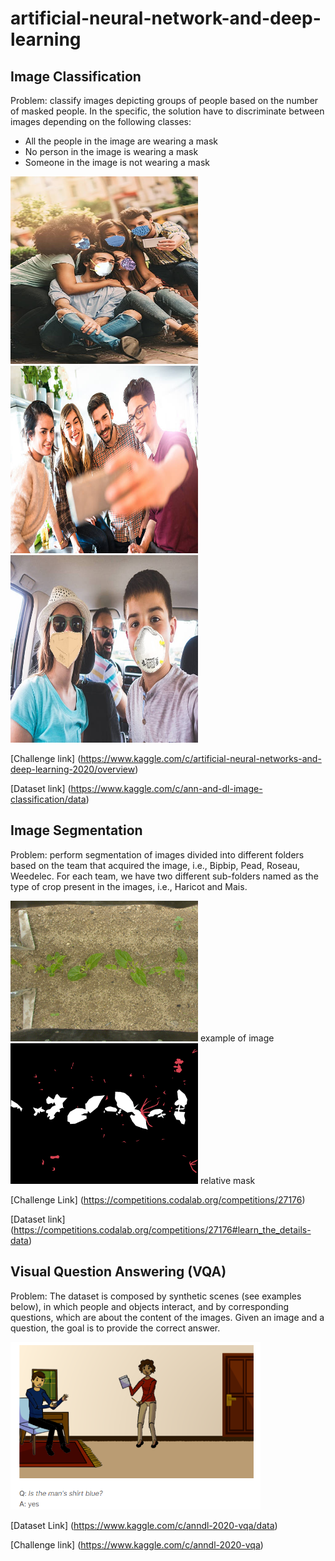 # artificial-neural-network-and-deep-learning


## Image Classification

Problem: classify images depicting groups of people based on the number of masked people. 
In the specific, the solution have to discriminate between images depending on the following classes: 
* All the people in the image are wearing a mask 
* No person in the image is wearing a mask 
* Someone in the image is not wearing a mask
 
[<img src="/deliverables/classification/label1.jpg" width="300" height="300"/>](/deliverables/classification/label1.jpg)
[<img src="/deliverables/classification/label2.jpg" width="300" height="300"/>](/deliverables/classification/label2.jpg)
[<img src="/deliverables/classification/label3.jpg" width="300" height="300"/>](/deliverables/classification/label3.jpg)

[Challenge link] (https://www.kaggle.com/c/artificial-neural-networks-and-deep-learning-2020/overview)

[Dataset link] (https://www.kaggle.com/c/ann-and-dl-image-classification/data)



## Image Segmentation
Problem: perform segmentation of images divided into different folders based on the team that acquired the image, i.e., Bipbip, Pead, Roseau, Weedelec. 
For each team, we have two different sub-folders named as the type of crop present in the images, i.e., Haricot and Mais.

[<img src="/deliverables/segmentation/mask1.jpg" width="300" />](/deliverables/segmentation/mask1.jpg) example of image
[<img src="/deliverables/segmentation/img1.png" width="300" />](/deliverables/segmentation/img1.png) relative mask

[Challenge Link] (https://competitions.codalab.org/competitions/27176)

[Dataset link] (https://competitions.codalab.org/competitions/27176#learn_the_details-data)

## Visual Question Answering (VQA)



Problem: The dataset is composed by synthetic scenes (see examples below), in which people and objects interact, and by corresponding questions,
which are about the content of the images. Given an image and a question, the goal is to provide the correct answer.

[<img src="/deliverables/vqa/example.png" width="400" />](/deliverables/vqa/example.png) 


[Dataset Link] (https://www.kaggle.com/c/anndl-2020-vqa/data)

[Challenge link] (https://www.kaggle.com/c/anndl-2020-vqa)
